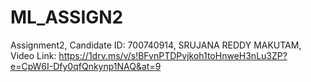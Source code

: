 # ML_ASSIGN2
Assignment2,
Candidate ID: 700740914,
SRUJANA REDDY MAKUTAM,
Video Link: https://1drv.ms/v/s!BFvnPTDPvjkoh1toHnweH3nLu3ZP?e=CpW6I-Dfy0qfQnkynp1NAQ&at=9
